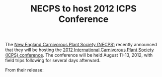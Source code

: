 ﻿---
layout: post
title: NECPS to host 2012 ICPS Conference
redirect_from: "/node/29"
---

<div class="field field-name-body field-type-text-with-summary field-label-hidden"><div class="field-items"><div class="field-item even"><p>The <a href="http://www.necps.org/">New England Carnivorous Plant Society (NECPS)</a> recently announced that they will be hosting the <a href="http://www.carnivorousplants.org/news/Conferences.php">2012 International Carnivorous Plant Society (ICPS) conference</a>. The conference will be held August 11-13, 2012, with field trips following for several days afterward.</p>
<p>From their release:</p>
</div></div></div>
